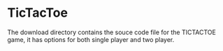 # TicTacToe
The download directory contains the souce code file
for the TICTACTOE game, it has options for both single
player and two player.
